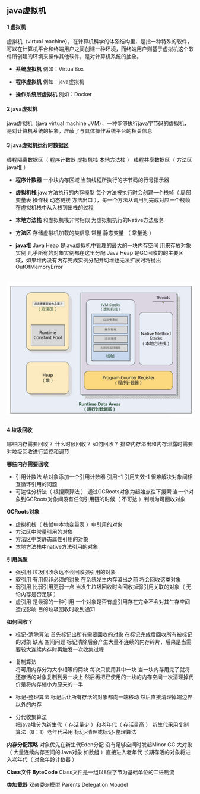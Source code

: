 
## java虚拟机


#### 1 虚拟机

虚拟机（virtual machine），在计算机科学的体系结构里，是指一种特殊的软件，可以在计算机平台和终端用户之间创建一种环境，而终端用户则基于虚拟机这个软件所创建的环境来操作其他软件，是对计算机系统的抽象。

- **系统虚拟机**
  例如：VirtualBox
  <br/>

- **程序虚拟机**
  例如：java虚拟机
  <br/>

- **操作系统层虚拟机**
  例如：Docker
  <br/>


#### 2 java虚拟机

java虚拟机（java virtual machine JVM），一种能够执行java字节码的虚拟机，是对计算机系统的抽象，屏蔽了与具体操作系统平台的相关信息


#### 3 java虚拟机运行时数据区

线程隔离数据区（ 程序计数器 虚拟机栈 本地方法栈 ） 线程共享数据区（ 方法区 java堆 ）

- **程序计数器**
  一小块内存区域 当前线程所执行的字节码的行号指示器
  <br/>

- **虚拟机栈**
  java方法执行的内存模型 每个方法被执行时会创建一个栈帧（ 局部变量表 操作栈 动态链接 方法出口 ），每一个方法从调用到完成对应一个栈帧在虚拟机栈中从入栈到出栈的过程
  <br/>

- **本地方法栈**
  和虚拟机栈非常相似 为虚拟机执行的Native方法服务
  <br/>

- **方法区**
  存储虚拟机加载的类信息 常量 静态变量 （ 常量池 ）
  <br/>

- **java堆**
  Java Heap 是java虚拟机中管理的最大的一块内存空间 用来存放对象实例 几乎所有的对象实例都在这里分配
  Java Heap 是GC回收的的主要区域，如果堆内没有内存完成实例分配并切堆也无法扩展时将抛出OutOfMemoryError      
  <br/>

![](images/2023-03-19-15-24-37.png)

#### 4 垃圾回收
哪些内存需要回收？ 什么时候回收？ 如何回收？
排查内存溢出和内存泄露时需要对垃圾回收进行监控和调节

**哪些内存需要回收**
- 引用计数法
  给对象添加一个引用计数器 引用+1 引用失效-1 很难解决对象间相互循环引用的问题
- 可达性分析法（ 根搜索算法 ）
  通过GCRoots对象为起始点往下搜索 当一个对象到GCRoots对象间没有任何引用链的时候（ 不可达 ）判断为可回收对象

**GCRoots对象**

- 虚拟机栈（ 栈帧中本地变量表 ）中引用的对象
- 方法区中常量引用的对象
- 方法区中类静态属性引用的对象
- 本地方法栈中native方法引用的对象 

**引用类型**
- 强引用 
  垃圾回收永远不会回收强引用的对象
- 软引用 
  有用但非必须的对象 在系统发生内存溢出之前 将会回收这类对象
- 弱引用 
  比弱引用更弱一点 当发生垃圾回收时会回收掉弱引用关联的对象（ 无论内存是否足够 ）
- 虚引用 
  是最弱的一种引用 一个对象是否有虚引用存在完全不会对其生存空间造成影响 目的垃圾回收时收到通知

**如何回收？**

- 标记-清除算法 
  首先标记出所有需要回收的对象 在标记完成后回收所有被标记的对象 缺点 空间问题 标记清除后会产生大量不连续的内存碎片，后果是当需要较大连续内存时再触发一次收集过程


- 复制算法    
  将可用内存分为大小相等的两块 每次只使用其中一块 当一块内存用完了就将还存活的对象复制到另一块上 然后再把已使用的一块的内存空间一次清理掉代价是将内存缩小为原来的一半

- 标记-整理算法 
  标记后让所有存活的对象都向一端移动 然后直接清理掉端边界以外的内存

- 分代收集算法  
  把java堆分为新生代（ 存活量少 ）和老年代（ 存活量高 ） 新生代采用复制算法（8：1）老年代采用 标记-清理或标记-整理算法

**内存分配策略**
对象优先在新生代Eden分配 没有足够空间时发起Minor GC
大对象（ 大量连续内存空间的Java对象 如数组 ）直接进入老年代
长期存活的对象将进入老年代（ 对象年龄计数器 ）

**Class文件 ByteCode**
Class文件是一组以8位字节为基础单位的二进制流

**类加载器**
双亲委派模型 Parents Delegation Moudel